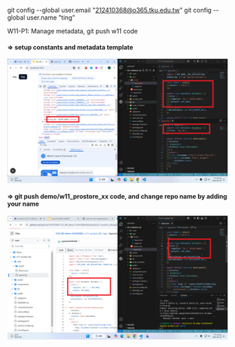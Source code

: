 git config --global user.email "212410368@o365.tku.edu.tw"
git config --global user.name "ting"

W11-P1: Manage metadata, git push w11 code

#### => setup constants and metadata template

![](w11-p1-1.png)

#### => git push demo/w11_prostore_xx code, and change repo name by adding your name

![](w11-p1-2.png)

